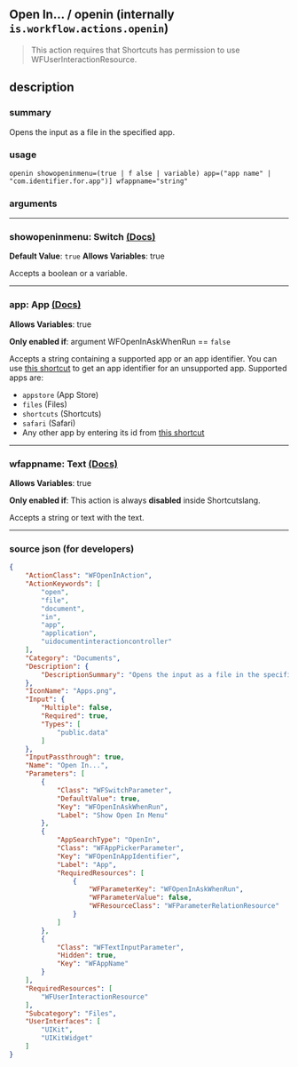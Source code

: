
## Open In... / openin (internally `is.workflow.actions.openin`)

> This action requires that Shortcuts has permission to use WFUserInteractionResource.


## description

### summary

Opens the input as a file in the specified app.


### usage
```
openin showopeninmenu=(true | f alse | variable) app=("app name" | "com.identifier.for.app")] wfappname="string"
```

### arguments

---

### showopeninmenu: Switch [(Docs)](https://pfgithub.github.io/shortcutslang/gettingstarted#switch-or-expanding-or-boolean-fields)
**Default Value**: ```
		true
		```
**Allows Variables**: true



Accepts a boolean
or a variable.

---

### app: App [(Docs)](https://pfgithub.github.io/shortcutslang/gettingstarted#other-fields)
**Allows Variables**: true

**Only enabled if**: argument WFOpenInAskWhenRun == `false`

Accepts a string containing a supported app or an app identifier.
You can use [this shortcut](https://www.icloud.com/shortcuts/7aff3fcdd0ca4bbc9c0d1b70e2825ed8) to get an app identifier for an unsupported app.
Supported apps are:
- `appstore` (App Store)
- `files` (Files)
- `shortcuts` (Shortcuts)
- `safari` (Safari)
- Any other app by entering its id from [this shortcut](https://www.icloud.com/shortcuts/7aff3fcdd0ca4bbc9c0d1b70e2825ed8)
		

---

### wfappname: Text [(Docs)](https://pfgithub.github.io/shortcutslang/gettingstarted#text-field)
**Allows Variables**: true

**Only enabled if**: This action is always **disabled** inside Shortcutslang.

Accepts a string 
or text
with the text.

---

### source json (for developers)

```json
{
	"ActionClass": "WFOpenInAction",
	"ActionKeywords": [
		"open",
		"file",
		"document",
		"in",
		"app",
		"application",
		"uidocumentinteractioncontroller"
	],
	"Category": "Documents",
	"Description": {
		"DescriptionSummary": "Opens the input as a file in the specified app."
	},
	"IconName": "Apps.png",
	"Input": {
		"Multiple": false,
		"Required": true,
		"Types": [
			"public.data"
		]
	},
	"InputPassthrough": true,
	"Name": "Open In...",
	"Parameters": [
		{
			"Class": "WFSwitchParameter",
			"DefaultValue": true,
			"Key": "WFOpenInAskWhenRun",
			"Label": "Show Open In Menu"
		},
		{
			"AppSearchType": "OpenIn",
			"Class": "WFAppPickerParameter",
			"Key": "WFOpenInAppIdentifier",
			"Label": "App",
			"RequiredResources": [
				{
					"WFParameterKey": "WFOpenInAskWhenRun",
					"WFParameterValue": false,
					"WFResourceClass": "WFParameterRelationResource"
				}
			]
		},
		{
			"Class": "WFTextInputParameter",
			"Hidden": true,
			"Key": "WFAppName"
		}
	],
	"RequiredResources": [
		"WFUserInteractionResource"
	],
	"Subcategory": "Files",
	"UserInterfaces": [
		"UIKit",
		"UIKitWidget"
	]
}
```
